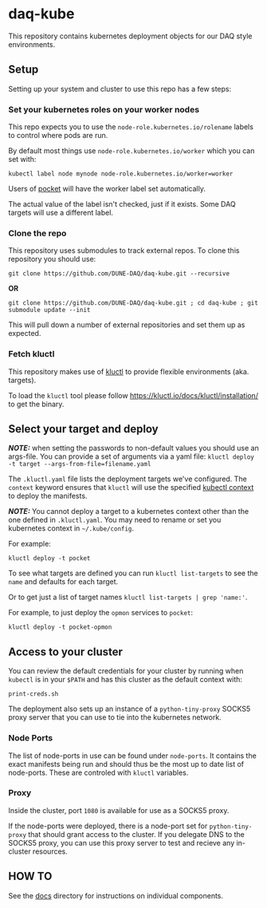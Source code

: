 # daq-kube

This repository contains kubernetes deployment objects for our DAQ style environments.

## Setup

Setting up your system and cluster to use this repo has a few steps:

### Set your kubernetes roles on your worker nodes

This repo expects you to use the `node-role.kubernetes.io/rolename` labels to control where pods are run.

By default most things use `node-role.kubernetes.io/worker` which you can set with:

```
kubectl label node mynode node-role.kubernetes.io/worker=worker
```

Users of [pocket](https://github.com/DUNE-DAQ/pocket) will have the worker label set automatically.

The actual value of the label isn't checked, just if it exists. Some DAQ targets will use a different label.

### Clone the repo
This repository uses submodules to track external repos.  To clone this repository you should use:

```shell
git clone https://github.com/DUNE-DAQ/daq-kube.git --recursive
```

**OR**

```shell
git clone https://github.com/DUNE-DAQ/daq-kube.git ; cd daq-kube ; git submodule update --init
```

This will pull down a number of external repositories and set them up as expected.

### Fetch kluctl

This repository makes use of [kluctl](https://kluctl.io) to provide flexible environments (aka. targets).

To load the `kluctl` tool please follow https://kluctl.io/docs/kluctl/installation/ to get the binary.

## Select your target and deploy

***NOTE:*** when setting the passwords to non-default values you should use an args-file. You can provide a set of arguments via a yaml file: `kluctl deploy -t target --args-from-file=filename.yaml`

The `.kluctl.yaml` file lists the deployment targets we've configured.  The `context` keyword ensures that `kluctl` will use the specified [kubectl context](https://kubernetes.io/docs/tasks/access-application-cluster/configure-access-multiple-clusters/) to deploy the manifests.

***NOTE:*** You cannot deploy a target to a kubernetes context other than the one defined in `.kluctl.yaml`.  You may need to rename or set you kubernetes context in `~/.kube/config`.

For example:
```shell
kluctl deploy -t pocket
```

To see what targets are defined you can run `kluctl list-targets` to see the `name` and defaults for each target.

Or to get just a list of target names `kluctl list-targets | grep 'name:'`.

For example, to just deploy the `opmon` services to `pocket`:

```shell
kluctl deploy -t pocket-opmon
```

## Access to your cluster

You can review the default credentials for your cluster by running when `kubectl` is in your `$PATH` and has this cluster as the default context with:
```shell
print-creds.sh
```

The deployment also sets up an instance of a `python-tiny-proxy` SOCKS5 proxy server that you can use to tie into the kubernetes network.

### Node Ports

The list of node-ports in use can be found under `node-ports`.  It contains the exact manifests being run and should thus be the most up to date list of node-ports. These are controled with `kluctl` variables.

### Proxy

Inside the cluster, port `1080` is available for use as a SOCKS5 proxy.

If the node-ports were deployed, there is a node-port set for `python-tiny-proxy` that should grant access to the cluster.  If you delegate DNS to the SOCKS5 proxy, you can use this proxy server to test and recieve any in-cluster resources.

## HOW TO

See the [docs](https://github.com/DUNE-DAQ/daq-kube/blob/develop/docs) directory for instructions on individual components.
